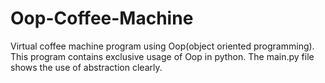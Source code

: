 # Oop-Coffee-Machine
Virtual coffee machine program using Oop(object oriented programming).
This program contains exclusive usage of Oop in python. The main.py file shows the use of abstraction clearly.
